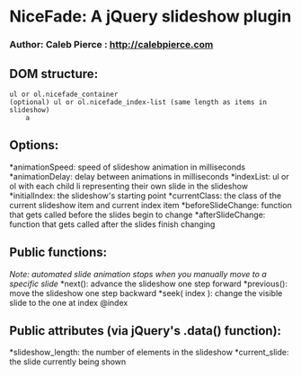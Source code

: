 NiceFade: A jQuery slideshow plugin
===================================

### Author: Caleb Pierce : http://calebpierce.com

DOM structure:
-------------------------------
	
	ul or ol.nicefade_container
	(optional) ul or ol.nicefade_index-list (same length as items in slideshow)
		a
			
Options:
-------------------------------
*animationSpeed: speed of slideshow animation in milliseconds
*animationDelay: delay between animations in milliseconds
*indexList: ul or ol with each child li representing their own slide in the slideshow
*initialIndex: the slideshow's starting point
*currentClass: the class of the current slideshow item and current index item
*beforeSlideChange: function that gets called before the slides begin to change
*afterSlideChange: function that gets called after the slides finish changing


Public functions:
-------------------------------
_Note: automated slide animation stops when you manually move to a specific slide_
*next(): advance the slideshow one step forward
*previous(): move the slideshow one step backward
*seek( index ): change the visible slide to the one at index @index


Public attributes (via jQuery's .data() function):
-------------------------------
*slideshow_length: the number of elements in the slideshow
*current_slide: the slide currently being shown